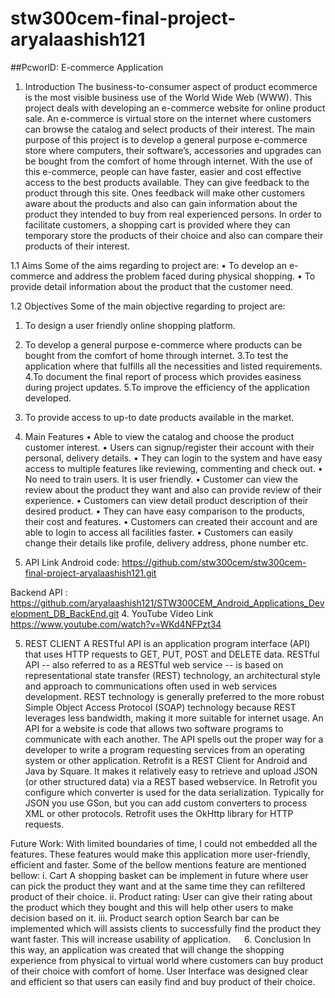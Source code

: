# stw300cem-final-project-aryalaashish121


##PcworlD: E-commerce Application
1.	Introduction
The business-to-consumer aspect of product ecommerce is the most visible business use of the World Wide Web (WWW). This project deals with developing an e-commerce website for online product sale. An e-commerce is virtual store on the internet where customers can browse the catalog and select products of their interest. The main purpose of this project is to develop a general purpose e-commerce store where computers, their software’s, accessories and upgrades can be bought from the comfort of home through internet. With the use of this e-commerce, people can have faster, easier and cost effective access to the best products available. They can give feedback to the product through this site. Ones feedback will make other customers aware about the products and also can gain information about the product they intended to buy from real experienced persons. 
In order to facilitate customers, a shopping cart is provided where they can temporary store the products of their choice and also can compare their products of their interest. 
 

1.1	Aims
Some of the aims regarding to project are:
•	To develop an e-commerce and address the problem faced during physical shopping.
•	To provide detail information about the product that the customer need.

1.2	Objectives
Some of the main objective regarding to project are:
1.	To design a user friendly online shopping platform.
2.	To develop a general purpose e-commerce where products can be bought from the comfort of home through internet.
3.To test the application where that fulfills all the necessities and listed requirements.
4.To document the final report of process which provides easiness during project updates.
5.To improve the efficiency of the application developed.
6. To provide access to up-to date products available in the market.
 
2.	Main Features
•	Able to view the catalog and choose the product customer interest.
•	Users can signup/register their account with their personal, delivery details.
•	They can login to the system and have easy access to multiple features like reviewing, commenting and check out.
•	No need to train users. It is user friendly.
•	Customer can view the review about the product they want and also can provide review of their experience.
•	Customers can view detail product description of their desired product.
•	They can have easy comparison to the products, their cost and features.
•	Customers can created their account and are able to login to access all facilities faster.
•	Customers can easily change their details like profile, delivery address, phone number etc.
 

3.	API Link
Android code: 
https://github.com/stw300cem/stw300cem-final-project-aryalaashish121.git

Backend API :
https://github.com/aryalaashish121/STW300CEM_Android_Applications_Development_DB_BackEnd.git
4.	YouTube Video Link
https://www.youtube.com/watch?v=WKd4NFPzt34


5.	REST CLIENT
A RESTful API is an application program interface (API) that uses HTTP requests to GET, PUT, POST and DELETE data. RESTful API -- also referred to as a RESTful web service -- is based on representational state transfer (REST) technology, an architectural style and approach to communications often used in web services development.
REST technology is generally preferred to the more robust Simple Object Access Protocol (SOAP) technology because REST leverages less bandwidth, making it more suitable for internet usage. An API for a website is code that allows two software programs to communicate with each another. The API spells out the proper way for a developer to write a program requesting services from an operating system or other application.
Retrofit is a REST Client for Android and Java by Square. It makes it relatively easy to retrieve and upload JSON (or other structured data) via a REST based webservice. In Retrofit you configure which converter is used for the data serialization. Typically for JSON you use GSon, but you can add custom converters to process XML or other protocols. Retrofit uses the OkHttp library for HTTP requests.
 

Future Work:
With limited boundaries of time, I could not embedded all the features. These features would make this application more user-friendly, efficient and faster. Some of the bellow mentions feature are mentioned bellow:
i.	Cart
A shopping basket can be implement in future where user can pick the product they want and at the same time they can refiltered product of their choice.
ii.	Product rating:
User can give their rating about the product which they bought and this will help other users to make decision based on it.
iii.	Product search option
Search bar can be implemented which will assists clients to successfully find the product they want faster. This will increase usability of application.
 
6.	Conclusion
In this way, an application was created that will change the shopping experience from physical to virtual world where customers can buy product of their choice with comfort of home. User Interface was designed clear and efficient so that users can easily find and buy product of their choice.



